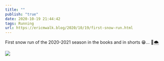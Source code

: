 ```yaml
---
title: ""
publish: "true"
date: 2020-10-19 21:44:42
tags: Running
url: https://ericmwalk.blog/2020/10/19/first-snow-run.html
---
```


First snow run of the 2020-2021 season in the books and in shorts 😁... 🏃🌨️

![](https://ericmwalk.blog/uploads/2020/2d9f7f07dc.jpg)